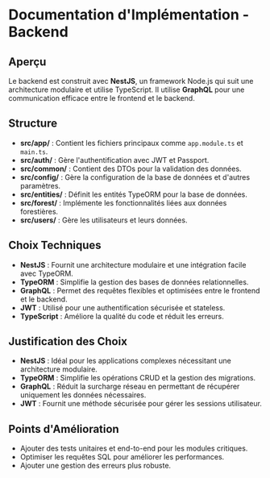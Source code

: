 # Documentation d'Implémentation - Backend

## Aperçu
Le backend est construit avec **NestJS**, un framework Node.js qui suit une architecture modulaire et utilise TypeScript. Il utilise **GraphQL** pour une communication efficace entre le frontend et le backend.

## Structure
- **src/app/** : Contient les fichiers principaux comme `app.module.ts` et `main.ts`.
- **src/auth/** : Gère l'authentification avec JWT et Passport.
- **src/common/** : Contient des DTOs pour la validation des données.
- **src/config/** : Gère la configuration de la base de données et d'autres paramètres.
- **src/entities/** : Définit les entités TypeORM pour la base de données.
- **src/forest/** : Implémente les fonctionnalités liées aux données forestières.
- **src/users/** : Gère les utilisateurs et leurs données.

## Choix Techniques
- **NestJS** : Fournit une architecture modulaire et une intégration facile avec TypeORM.
- **TypeORM** : Simplifie la gestion des bases de données relationnelles.
- **GraphQL** : Permet des requêtes flexibles et optimisées entre le frontend et le backend.
- **JWT** : Utilisé pour une authentification sécurisée et stateless.
- **TypeScript** : Améliore la qualité du code et réduit les erreurs.

## Justification des Choix
- **NestJS** : Idéal pour les applications complexes nécessitant une architecture modulaire.
- **TypeORM** : Simplifie les opérations CRUD et la gestion des migrations.
- **GraphQL** : Réduit la surcharge réseau en permettant de récupérer uniquement les données nécessaires.
- **JWT** : Fournit une méthode sécurisée pour gérer les sessions utilisateur.

## Points d'Amélioration
- Ajouter des tests unitaires et end-to-end pour les modules critiques.
- Optimiser les requêtes SQL pour améliorer les performances.
- Ajouter une gestion des erreurs plus robuste.